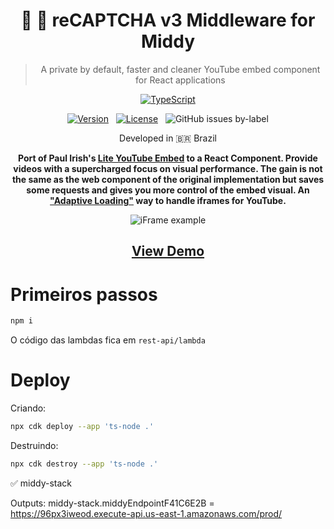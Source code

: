  <div align="center">
 
  <h1>🛵 🔐  reCAPTCHA v3 Middleware for Middy</h1>
  <blockquote>A private by default, faster and cleaner YouTube embed component for React applications</blockquote>
  
[![TypeScript](https://badges.frapsoft.com/typescript/code/typescript.svg?v=101)](https://github.com/ellerbrock/typescript-badges/)
  
[![Version](https://img.shields.io/npm/v/react-lite-youtube-embed?label=latest%20version)](https://www.npmjs.com/package/react-lite-youtube-embed)&nbsp; &nbsp;[![License](https://badgen.net/github/license/ibrahimcesar/react-lite-youtube-embed)](./LICENSE)&nbsp; &nbsp;![GitHub issues by-label](https://img.shields.io/github/issues/ibrahimcesar/react-lite-youtube-embed/bug)

<p>Developed in 🇧🇷 <span role="img" aria-label="Flag for Brazil">Brazil</p>

<strong>Port of Paul Irish's [Lite YouTube Embed](https://github.com/paulirish/lite-youtube-embed) to a React Component. Provide videos with a supercharged focus on visual performance. The gain is not the same as the web component of the original implementation but saves some requests and gives you more control of the embed visual. An ["Adaptive Loading"](https://www.youtube.com/watch?v=puUPpVrIRkc) way to handle iframes for YouTube.</strong>

![iFrame example](https://react-lite-youtube-embed.s3-sa-east-1.amazonaws.com/lite.gif)

## [View Demo](https://react-lite-youtube-embed.ibrahimcesar.cloud/)

</div>

# Primeiros passos

```bash
npm i
```

O código das lambdas fica em `rest-api/lambda`

# Deploy

Criando:

```bash
npx cdk deploy --app 'ts-node .'
```

Destruindo:

```bash
npx cdk destroy --app 'ts-node .'
```

 ✅  middy-stack

Outputs:
middy-stack.middyEndpointF41C6E2B = https://96px3iweod.execute-api.us-east-1.amazonaws.com/prod/